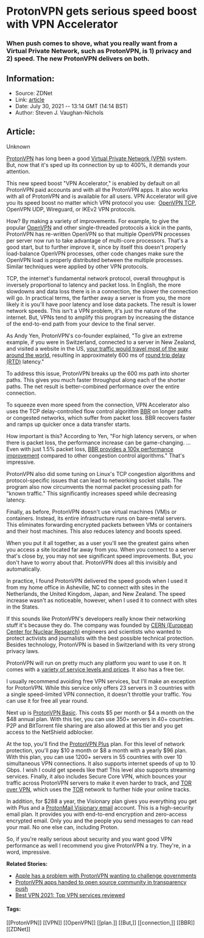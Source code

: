 # ProtonVPN gets serious speed boost with VPN Accelerator
### When push comes to shove, what you really want from a Virtual Private Network, such as ProtonVPN, is 1) privacy and 2) speed. The new ProtonVPN delivers on both.

## Information:
+ Source: ZDNet
+ Link: [article](https://www.zdnet.com/article/protonvpn-gets-serious-speed-boost-with-vpn-accelerator/)
+ Date: July 30, 2021 -- 13:14 GMT (14:14 BST)
+ Author: Steven J. Vaughan-Nichols


## Article:
Unknown

[ProtonVPN](http://cnetpartner.go2cloud.org/aff_c?aff_id=1&offer_id=5&aff_sub=%5Bsubid_value%5D&url=https%3A%2F%2Fprotonvpn.com%2F) has long been a good [Virtual Private Network (VPN)](https://www.zdnet.com/article/how-to-use-a-vpn-to-protect-your-internet-privacy/) system. But, now that it's sped up its connection by up to 400%, it demands your attention.


This new speed boost "VPN Accelerator," is enabled by default on all ProtonVPN paid accounts and with all the ProtonVPN apps. It also works with all of ProtonVPN and is available for all users. VPN Accelerator will give you its speed boost no matter which VPN protocol you use:  [OpenVPN TCP](https://openvpn.net/faq/why-does-openvpn-use-udp-and-tcp/), OpenVPN UDP, Wireguard, or IKEv2 VPN protocols.

How? By making a variety of improvements. For example, to give the popular [OpenVPN](https://openvpn.net/) and other single-threaded protocols a kick in the pants, ProtonVPN has re-written OpenVPN so that multiple OpenVPN processes per server now run to take advantage of multi-core processors. That's a good start, but to further improve it, since by itself this doesn't properly load-balance OpenVPN processes, other code changes make sure the OpenVPN load is properly distributed between the multiple processes. Similar techniques were applied by other VPN protocols.

TCP, the internet's fundamental network protocol, overall throughput is inversely proportional to latency and packet loss. In English, the more slowdowns and data loss there is in a connection, the slower the connection will go. In practical terms, the farther away a server is from you, the more likely it is you'll have poor latency and lose data packets. The result is lower network speeds. This isn't a VPN problem, it's just the nature of the internet. But, VPNs tend to amplify this program by increasing the distance of the end-to-end path from your device to the final server. 

As Andy Yen, ProtonVPN's co-founder explained, "To give an extreme example, if you were in Switzerland, connected to a server in New Zealand, and visited a website in the US, [your traffic would travel most of the way around the world](https://protonvpn.com/blog/vpn-accelerator/), resulting in approximately 600 ms of [round trip delay (RTD)](https://www.da-rz.de/en/glossary/round-trip-delay-rtd-latency/) latency."

To address this issue, ProtonVPN breaks up the 600 ms path into shorter paths. This gives you much faster throughput along each of the shorter paths. The net result is better-combined performance over the entire connection. 

To squeeze even more speed from the connection, VPN Accelerator also uses the TCP delay-controlled flow control algorithm [BBR](https://datatracker.ietf.org/doc/html/draft-cardwell-iccrg-bbr-congestion-control-00) on longer paths or congested networks, which suffer from packet loss. BBR recovers faster and ramps up quicker once a data transfer starts. 






How important is this? According to Yen, "For high latency servers, or when there is packet loss, the performance increase can be game-changing. … Even with just 1.5% packet loss, [BBR provides a 100x performance improvement](https://atoonk.medium.com/tcp-bbr-exploring-tcp-congestion-control-84c9c11dc3a9) compared to other congestion control algorithms." That's impressive.

ProtonVPN also did some tuning on Linux's TCP congestion algorithms and protocol-specific issues that can lead to networking socket stalls. The program also now circumvents the normal packet processing path for "known traffic." This significantly increases speed while decreasing latency. 

Finally, as before, ProtonVPN doesn't use virtual machines (VM)s or containers. Instead, its entire infrastructure runs on bare-metal servers. This eliminates forwarding encrypted packets between VMs or containers and their host machines. This also reduces latency and boosts speed.

When you put it all together, as a user you'll see the greatest gains when you access a site located far away from you. When you connect to a server that's close by, you may not see significant speed improvements. But, you don't have to worry about that. ProtonVPN does all this invisibly and automatically. 

In practice, I found ProtonVPN delivered the speed goods when I used it from my home office in Asheville, NC to connect with sites in the Netherlands, the United Kingdom, Japan, and New Zealand. The speed increase wasn't as noticeable, however, when I used it to connect with sites in the States. 

If this sounds like ProtonVPN's developers really know their networking stuff it's because they do. The company was founded by [CERN (European Center for Nuclear Research)](https://home.cern/) engineers and scientists who wanted to protect activists and journalists with the best possible technical protection. Besides technology, ProtonVPN is based in Switzerland with its very strong privacy laws.

ProtonVPN will run on pretty much any platform you want to use it on. It comes with a [variety of service levels and prices](https://protonvpn.com/pricing). It also has a free tier.


I usually recommend avoiding free VPN services, but I'll make an exception for ProtonVPN. While this service only offers 23 servers in 3 countries with a single speed-limited VPN connection, it doesn't throttle your traffic. You can use it for free all year round. 

Next up is [ProtonVPN Basic](http://cnetpartner.go2cloud.org/aff_c?aff_id=1&offer_id=5&aff_sub=%5Bsubid_value%5D&url=https%3A%2F%2Fprotonvpn.com%2Fpricing). This costs $5 per month or $4 a month on the $48 annual plan. With this tier, you can use 350+ servers in 40+ countries. P2P and BitTorrent file sharing are also allowed at this tier and you get access to the NetShield adblocker.

At the top, you'll find the [ProtonVPN Plus](http://cnetpartner.go2cloud.org/aff_c?aff_id=1&offer_id=5&aff_sub=%5Bsubid_value%5D&url=https%3A%2F%2Fprotonvpn.com%2Fpricing) plan. For this level of network protection, you'll pay $10 a month or $8 a month with a yearly $96 plan. With this plan, you can use 1200+ servers in 55 countries with over 10 simultaneous VPN connections. It also supports internet speeds of up to 10 Gbps. I wish I could get speeds like that! This level also supports streaming services. Finally, it also includes Secure Core VPN, which bounces your traffic across ProtonVPN servers to make it even harder to track, and [TOR over VPN](https://protonvpn.com/blog/tor-vpn/), which uses the [TOR](https://www.torproject.org/) network to further hide your online tracks. 

In addition, for $288 a year, the Visionary plan gives you everything you get with Plus and a [ProtonMail Visionary email](https://protonmail.com/support/knowledge-base/paid-plans/) account. This is a high-security email plan. It provides you with end-to-end encryption and zero-access encrypted email. Only you and the people you send messages to can read your mail. No one else can, including Proton.  

So, if you're really serious about security and you want good VPN performance as well I recommend you give ProtonVPN a try. They're, in a word, impressive. 

**Related Stories:**

* [Apple has a problem with ProtonVPN wanting to challenge governments](https://www.zdnet.com/article/apple-has-a-problem-with-protonvpn-wanting-to-challenge-governments/)
* [ProtonVPN apps handed to open source community in transparency push](https://www.zdnet.com/article/protonvpn-apps-handed-to-open-source-community-in-transparency-security-push/)
* [Best VPN 2021: Top VPN services reviewed](https://www.zdnet.com/article/best-vpn/)





#### Tags:
[[ProtonVPN]] [[VPN]] [[OpenVPN]] [[plan.]] [[But,]] [[connection,]] [[BBR]] [[ZDNet]]
